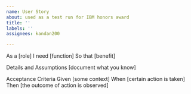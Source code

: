 ```yaml
---
name: User Story
about: used as a test run for IBM honors award
title: ''
labels: ''
assignees: kandan200

---
```


As a [role]
I need [function]
So that [benefit]

Details and Assumptions
[document what you know]

Acceptance Criteria
Given [some context]
When [certain action is taken]
Then [the outcome of action is observed]
